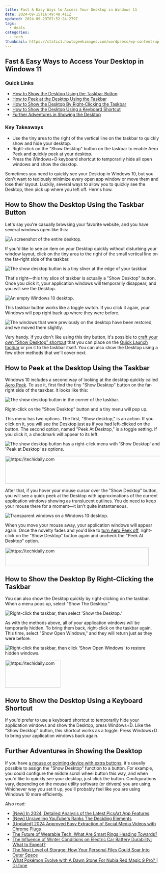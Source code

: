 ```yaml
---
title: Fast & Easy Ways to Access Your Desktop in Windows 11
date: 2024-09-15T16:49:48.411Z
updated: 2024-09-23T07:52:24.279Z
tags:
  - deals
categories:
  - tech
thumbnail: https://static1.howtogeekimages.com/wordpress/wp-content/uploads/2024/01/52780811147_bf0740ed7a_o.jpg
---
```


## Fast & Easy Ways to Access Your Desktop in Windows 11

### Quick Links

* [How to Show the Desktop Using the Taskbar Button](https://fox-access.techidaily.com/new-digital-pioneers-handbook-making-a-mark-in-gif-artistry/)
* [How to Peek at the Desktop Using the Taskbar](https://extra-guidance.techidaily.com/navigating-the-interview-landscape-a-guide-for-2024/)
* [How to Show the Desktop By Right-Clicking the Taskbar](https://instagram-clips.techidaily.com/2024-approved-explore-instagrams-per-video-limit-explained/)
* [How to Show the Desktop Using a Keyboard Shortcut](https://instagram-video-files.techidaily.com/updated-master-the-art-of-file-conversion-selecting-best-free-tools-for-instagram-videos-windowsosx/)
* [Further Adventures in Showing the Desktop](https://extra-hints.techidaily.com/new-closer-look-strategies-in-virtual-world-of-roblox/)

### Key Takeaways

* Use the tiny area to the right of the vertical line on the taskbar to quickly show and hide your desktop.
* Right-click on the "Show Desktop" button on the taskbar to enable Aero Peek and quickly peek at your desktop.
* Press the Windows+D keyboard shortcut to temporarily hide all open windows and show the desktop.

 Sometimes you need to quickly see your Desktop in Windows 10, but you don't want to tediously minimize every open app window or move them and lose their layout. Luckily, several ways to allow you to quickly see the Desktop, then pick up where you left off. Here's how.

##  How to Show the Desktop Using the Taskbar Button

 Let's say you're casually browsing your favorite website, and you have several windows open like this:

![A screenshot of the entire desktop.](https://static1.howtogeekimages.com/wordpress/wp-content/uploads/2024/01/1-desktop-screenshot.png) 

 If you'd like to see an item on your Desktop quickly without disturbing your window layout, click on the tiny area to the right of the small vertical line on the far-right side of the taskbar.

![The show desktop button is a tiny sliver at the edge of your taskbar.](https://static1.howtogeekimages.com/wordpress/wp-content/uploads/2024/01/2-show-desktop-button-1.png) 

 That's right—this tiny slice of taskbar is actually a "Show Desktop" button. Once you click it, your application windows will temporarily disappear, and you will see the Desktop.

![An empty Windows 10 desktop.](https://static1.howtogeekimages.com/wordpress/wp-content/uploads/2024/01/3-an-empty-w10-desktop.png) 

 This taskbar button works like a toggle switch. If you click it again, your Windows will pop right back up where they were before.

![The windows that were previously on the desktop have been restored, and we moved them slightly.](https://static1.howtogeekimages.com/wordpress/wp-content/uploads/2024/01/4-desktop-windows-restored.png) 

 Very handy. If you don't like using this tiny button, it's possible to [craft your own "Show Desktop" shortcut](https://video-content-creator.techidaily.com/new-in-2024-top-rated-free-imovie-alternatives-for-video-editing/) that you can place on the [Quick Launch toolbar](https://hardware-updates.techidaily.com/enhance-your-display-link-experience-update-to-the-most-recent-drivers-on-windows-7-8-and-10/) or pin it to the taskbar itself. You can also show the Desktop using a few other methods that we'll cover next.

##  How to Peek at the Desktop Using the Taskbar

 Windows 10 includes a second way of looking at the desktop quickly called [Aero Peek](https://android-pokemon-go.techidaily.com/how-to-fix-pokemon-go-route-not-working-on-xiaomi-13t-drfone-by-drfone-virtual-android/). To use it, first find the tiny "Show Desktop" button on the far-right side of the taskbar. It looks like this:

![The show desktop button in the corner of the taskbar.](https://static1.howtogeekimages.com/wordpress/wp-content/uploads/2024/01/2-show-desktop-button-2.png) 

 Right-click on the "Show Desktop" button and a tiny menu will pop up.

 This menu has two options. The first, "Show desktop," is an action. If you click on it, you will see the Desktop just as if you had left-clicked on the button. The second option, named "Peek At Desktop," is a toggle setting. If you click it, a checkmark will appear to its left.

![The show desktop button has a right-click menu with 'Show Desktop' and 'Peak at Desktop' as options.](https://static1.howtogeekimages.com/wordpress/wp-content/uploads/2024/01/5-show-desktop-peek-desktop.png) 

<!-- affiliate ads begin -->
<a href="https://aligracehair.sjv.io/c/5597632/2036486/19272" target="_top" id="2036486">
  <img src="//a.impactradius-go.com/display-ad/19272-2036486" border="0" alt="https://techidaily.com" width="728" height="90"/>
</a>
<img height="0" width="0" src="https://aligracehair.sjv.io/i/5597632/2036486/19272" style="position:absolute;visibility:hidden;" border="0" />
<!-- affiliate ads end -->

 After that, if you hover your mouse cursor over the "Show Desktop" button, you will see a quick peek at the Desktop with approximations of the current application windows showing as translucent outlines. You do need to keep your mouse there for a moment—it isn't quite instantaneous. 

![Transparent windows on a Windows 10 desktop.](https://static1.howtogeekimages.com/wordpress/wp-content/uploads/2024/01/6-the-windows-are-transparent.png) 

 When you move your mouse away, your application windows will appear again. Once the novelty fades and you'd like to [turn Aero Peek off](https://tech-haven.techidaily.com/discovering-the-secrets-of-gpt-4-all-how-this-advanced-ai-engine-works/), right-click on the "Show Desktop" button again and uncheck the "Peek At Desktop" option.

<!-- affiliate ads begin -->
<a href="https://aligracehair.sjv.io/c/5597632/2135404/19272" target="_top" id="2135404">
  <img src="//a.impactradius-go.com/display-ad/19272-2135404" border="0" alt="https://techidaily.com" width="468" height="60"/>
</a>
<img height="0" width="0" src="https://aligracehair.sjv.io/i/5597632/2135404/19272" style="position:absolute;visibility:hidden;" border="0" />
<!-- affiliate ads end -->

##  How to Show the Desktop By Right-Clicking the Taskbar

 You can also show the Desktop quickly by right-clicking on the taskbar. When a menu pops up, select "Show The Desktop."

![Right-click the taskbar, then select 'Show the Desktop.'](https://static1.howtogeekimages.com/wordpress/wp-content/uploads/2024/01/7-show-the-desktop.png) 

 As with the methods above, all of your application windows will be temporarily hidden. To bring them back, right-click on the taskbar again. This time, select "Show Open Windows," and they will return just as they were before.

![Right-click the taskbar, then click 'Show Open Windows' to restore hidden windows.](https://static1.howtogeekimages.com/wordpress/wp-content/uploads/2024/01/8-show-open-windows.png) 

<!-- affiliate ads begin -->
<a href="https://25home.pxf.io/c/5597632/2148639/16836" target="_top" id="2148639">
  <img src="//a.impactradius-go.com/display-ad/16836-2148639" border="0" alt="https://techidaily.com" width="180" height="90"/>
</a>
<img height="0" width="0" src="https://25home.pxf.io/i/5597632/2148639/16836" style="position:absolute;visibility:hidden;" border="0" />
<!-- affiliate ads end -->

##  How to Show the Desktop Using a Keyboard Shortcut

 If you'd prefer to use a keyboard shortcut to temporarily hide your application windows and show the Desktop, press Windows+D. Like the "Show Desktop" button, this shortcut works as a toggle. Press Windows+D to bring your application windows back again. 

##  Further Adventures in Showing the Desktop

 If you have [a mouse or pointing device with extra buttons](https://win-blog.techidaily.com/steam-vr-not-showing-up-try-these-6-fixes/), it's usually possible to assign the "Show Desktop" function to a button. For example, you could configure the middle scroll wheel button this way, and when you'd like to quickly see your desktop, just click the button. Configurations vary, depending on the mouse utility software (or drivers) you are using. Whichever way you set it up, you'll probably feel like you are using Windows 10 more efficiently.

<ins class="adsbygoogle"
     style="display:block"
     data-ad-format="autorelaxed"
     data-ad-client="ca-pub-7571918770474297"
     data-ad-slot="1223367746"></ins>

<ins class="adsbygoogle"
     style="display:block"
     data-ad-client="ca-pub-7571918770474297"
     data-ad-slot="8358498916"
     data-ad-format="auto"
     data-full-width-responsive="true"></ins>

<span class="atpl-alsoreadstyle">Also read:</span>
<div><ul>
<li><a href="https://fox-cloud.techidaily.com/new-in-2024-detailed-analysis-of-the-latest-picsart-app-features/"><u>[New] In 2024, Detailed Analysis of the Latest PicsArt App Features</u></a></li>
<li><a href="https://youtube-tips.techidaily.com/nraveling-youtubes-ranks-the-deciding-elements/"><u>[New] Unraveling YouTube's Ranks The Deciding Elements</u></a></li>
<li><a href="https://facebook-video-recording.techidaily.com/updated-2024-approved-easy-extraction-of-social-media-videos-with-chrome-plugs/"><u>[Updated] 2024 Approved Easy Extraction of Social Media Videos with Chrome Plugs</u></a></li>
<li><a href="https://some-skills.techidaily.com/the-future-of-wearable-tech-what-are-smart-rings-heading-towards/"><u>The Future of Wearable Tech: What Are Smart Rings Heading Towards?</u></a></li>
<li><a href="https://some-skills.techidaily.com/the-influence-of-winter-conditions-on-electric-car-battery-durability-what-to-expect/"><u>The Influence of Winter Conditions on Electric Car Battery Durability: What to Expect?</u></a></li>
<li><a href="https://some-skills.techidaily.com/the-next-level-of-storage-how-your-personal-files-could-soar-into-outer-space/"><u>The Next Level of Storage: How Your Personal Files Could Soar Into Outer Space</u></a></li>
<li><a href="https://pokemon-go-android.techidaily.com/what-pokemon-evolve-with-a-dawn-stone-for-nubia-red-magic-9-pro-drfone-by-drfone-virtual-android/"><u>What Pokémon Evolve with A Dawn Stone For Nubia Red Magic 9 Pro? | Dr.fone</u></a></li>
</ul></div>

